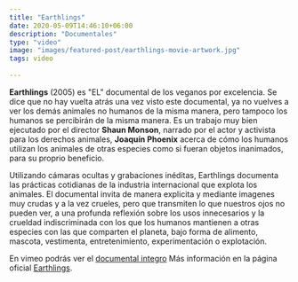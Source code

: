 ```yaml
---
title: "Earthlings"
date: 2020-05-09T14:46:10+06:00
description: "Documentales"
type: "video"
image: "images/featured-post/earthlings-movie-artwork.jpg"
tags: video
  
---
```

**Earthlings** (2005) es "EL" documental de los veganos por excelencia. Se dice que no hay vuelta atrás una vez visto este documental, ya no vuelves a ver los demás animales no humanos de la misma manera, pero tampoco los humanos se percibirán de la misma manera. Es un trabajo muy bien ejecutado por el director **Shaun Monson**, narrado por el actor y activista para los derechos animales, **Joaquín Phoenix** acerca de cómo los humanos utilizan los animales de otras especies como si fueran objetos inanimados, para su proprio beneficio. 

Utilizando cámaras ocultas y grabaciones inéditas, Earthlings documenta las prácticas cotidianas de la industria internacional que explota los animales. El documental invita de manera explicita y mediante imagenes muy crudas y a la vez crueles, pero que transmiten lo que nuestros ojos no pueden ver, a una profunda reflexión sobre los usos innecesarios y la crueldad indiscriminada con los que los humanos mantienen a otras especies con las que comparten el planeta, bajo forma de alimento, mascota, vestimenta, entretenimiento, experimentación o explotación.

En vimeo podrás ver el [documental integro](https://vimeo.com/209647801)
Más información en la página oficial [Earthlings](https://www.nationearth.com).